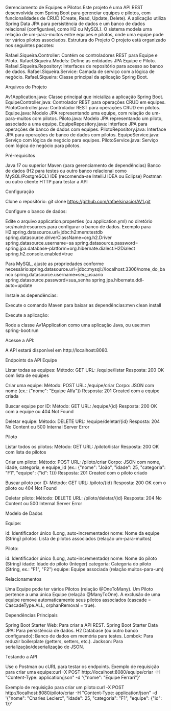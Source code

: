 Gerenciamento de Equipes e Pilotos
Este projeto é uma API REST desenvolvida com Spring Boot para gerenciar equipes e pilotos, com funcionalidades de CRUD (Create, Read, Update, Delete). A aplicação utiliza Spring Data JPA para persistência de dados e um banco de dados relacional (configurável, como H2 ou MySQL). O sistema modela uma relação de um-para-muitos entre equipes e pilotos, onde uma equipe pode ter vários pilotos associados.
Estrutura do Projeto
O projeto está organizado nos seguintes pacotes:

Rafael.Siqueira.Controller: Contém os controladores REST para Equipe e Piloto.
Rafael.Siqueira.Models: Define as entidades JPA Equipe e Piloto.
Rafael.Siqueira.Repository: Interfaces de repositório para acesso ao banco de dados.
Rafael.Siqueira.Service: Camada de serviço com a lógica de negócio.
Rafael.Siqueira: Classe principal da aplicação Spring Boot.

Arquivos do Projeto

Av1Application.java: Classe principal que inicializa a aplicação Spring Boot.
EquipeController.java: Controlador REST para operações CRUD em equipes.
PilotoController.java: Controlador REST para operações CRUD em pilotos.
Equipe.java: Modelo JPA representando uma equipe, com relação de um-para-muitos com pilotos.
Piloto.java: Modelo JPA representando um piloto, associado a uma equipe.
EquipeRepository.java: Interface JPA para operações de banco de dados com equipes.
PilotoRepository.java: Interface JPA para operações de banco de dados com pilotos.
EquipeService.java: Serviço com lógica de negócio para equipes.
PilotoService.java: Serviço com lógica de negócio para pilotos.

Pré-requisitos

Java 17 ou superior
Maven (para gerenciamento de dependências)
Banco de dados (H2 para testes ou outro banco relacional como MySQL/PostgreSQL)
IDE (recomenda-se IntelliJ IDEA ou Eclipse)
Postman ou outro cliente HTTP para testar a API

Configuração

Clone o repositório:
git clone https://github.com/rafaelsinacio/AV1.git


Configure o banco de dados:

Edite o arquivo application.properties (ou application.yml) no diretório src/main/resources para configurar o banco de dados. Exemplo para H2:spring.datasource.url=jdbc:h2:mem:testdb
spring.datasource.driverClassName=org.h2.Driver
spring.datasource.username=sa
spring.datasource.password=
spring.jpa.database-platform=org.hibernate.dialect.H2Dialect
spring.h2.console.enabled=true


Para MySQL, ajuste as propriedades conforme necessário:spring.datasource.url=jdbc:mysql://localhost:3306/nome_do_banco
spring.datasource.username=seu_usuario
spring.datasource.password=sua_senha
spring.jpa.hibernate.ddl-auto=update




Instale as dependências:

Execute o comando Maven para baixar as dependências:mvn clean install




Execute a aplicação:

Rode a classe Av1Application como uma aplicação Java, ou use:mvn spring-boot:run




Acesse a API:

A API estará disponível em http://localhost:8080.



Endpoints da API
Equipe

Listar todas as equipes:
Método: GET
URL: /equipe/listar
Resposta: 200 OK com lista de equipes


Criar uma equipe:
Método: POST
URL: /equipe/criar
Corpo: JSON com nome (ex.: {"nome": "Equipe Alfa"})
Resposta: 201 Created com a equipe criada


Buscar equipe por ID:
Método: GET
URL: /equipe/{id}
Resposta: 200 OK com a equipe ou 404 Not Found


Deletar equipe:
Método: DELETE
URL: /equipe/deletar/{id}
Resposta: 204 No Content ou 500 Internal Server Error



Piloto

Listar todos os pilotos:
Método: GET
URL: /piloto/listar
Resposta: 200 OK com lista de pilotos


Criar um piloto:
Método: POST
URL: /piloto/criar
Corpo: JSON com nome, idade, categoria, e equipe_id (ex.: {"nome": "João", "idade": 25, "categoria": "F1", "equipe": {"id": 1}})
Resposta: 201 Created com o piloto criado


Buscar piloto por ID:
Método: GET
URL: /piloto/{id}
Resposta: 200 OK com o piloto ou 404 Not Found


Deletar piloto:
Método: DELETE
URL: /piloto/deletar/{id}
Resposta: 204 No Content ou 500 Internal Server Error



Modelo de Dados

Equipe:

id: Identificador único (Long, auto-incrementado)
nome: Nome da equipe (String)
pilotos: Lista de pilotos associados (relação um-para-muitos)


Piloto:

id: Identificador único (Long, auto-incrementado)
nome: Nome do piloto (String)
idade: Idade do piloto (Integer)
categoria: Categoria do piloto (String, ex.: "F1", "F2")
equipe: Equipe associada (relação muitos-para-um)



Relacionamentos

Uma Equipe pode ter vários Pilotos (relação @OneToMany).
Um Piloto pertence a uma única Equipe (relação @ManyToOne).
A exclusão de uma equipe remove automaticamente seus pilotos associados (cascade = CascadeType.ALL, orphanRemoval = true).

Dependências Principais

Spring Boot Starter Web: Para criar a API REST.
Spring Boot Starter Data JPA: Para persistência de dados.
H2 Database (ou outro banco configurado): Banco de dados em memória para testes.
Lombok: Para reduzir boilerplate (getters, setters, etc.).
Jackson: Para serialização/deserialização de JSON.

Testando a API

Use o Postman ou cURL para testar os endpoints.
Exemplo de requisição para criar uma equipe:curl -X POST http://localhost:8080/equipe/criar -H "Content-Type: application/json" -d '{"nome": "Equipe Ferrari"}'


Exemplo de requisição para criar um piloto:curl -X POST http://localhost:8080/piloto/criar -H "Content-Type: application/json" -d '{"nome": "Charles Leclerc", "idade": 25, "categoria": "F1", "equipe": {"id": 1}}'

